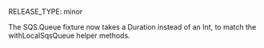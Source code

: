 RELEASE_TYPE: minor

The SQS.Queue fixture now takes a Duration instead of an Int, to match the withLocalSqsQueue helper methods.